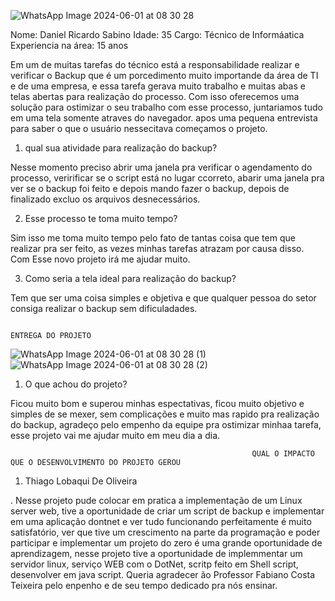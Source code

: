 ![WhatsApp Image 2024-06-01 at 08 30 28](https://github.com/Loback07/Projeto_Gerenciamento_De_Redes/assets/167694546/325559c9-7dc0-47d2-be95-82799306c77b)

Nome: Daniel Ricardo Sabino
Idade: 35
Cargo: Técnico de Informáatica
Experiencia na área: 15 anos

Em um de muitas tarefas do técnico está a responsabilidade realizar e verificar o Backup que é um porcedimento muito importande da área de TI e de uma empresa, e essa tarefa gerava muito trabalho
e muitas abas e telas abertas para realização do processo. Com isso oferecemos uma solução para ostimizar o seu trabalho com esse processo, juntariamos tudo em uma tela somente atraves do navegador.
apos uma pequena entrevista para saber o que o usuário nessecitava começamos o projeto.

1. qual sua atividade para realização do backup?

Nesse momento preciso abrir uma janela pra verificar o agendamento do processo, veririficar se o script está no lugar ccorreto, abarir uma janela pra ver se o backup foi feito e depois mando fazer
o backup, depois de finalizado excluo os arquivos desnecessários.

2. Esse processo te toma muito tempo?

Sim isso me toma muito tempo pelo fato de tantas coisa que tem que realizar pra ser feito, as vezes minhas tarefas atrazam por causa disso. Com Esse novo projeto irá me ajudar muito.

3. Como seria a tela ideal para realização do backup?

Tem que ser uma coisa simples e objetiva e que qualquer pessoa do setor consiga realizar o backup sem dificuladades.

                                                                    ENTREGA DO PROJETO

![WhatsApp Image 2024-06-01 at 08 30 28 (1)](https://github.com/Loback07/Projeto_Gerenciamento_De_Redes/assets/167694546/83ad52a2-1fea-41df-a7d9-46d5d5817ed8)
![WhatsApp Image 2024-06-01 at 08 30 28 (2)](https://github.com/Loback07/Projeto_Gerenciamento_De_Redes/assets/167694546/ce9f5b67-64f6-4190-b9f4-9d96cb42e3e2)

1. O que achou do projeto?

Ficou muito bom e superou minhas espectativas, ficou muito objetivo e simples de se mexer, sem complicações e muito mas rapido pra realização do backup, agradeço pelo empenho da equipe pra ostimizar
minhaa tarefa, esse projeto vai me ajudar muito em meu dia a dia.

                                                          QUAL O IMPACTO QUE O DESENVOLVIMENTO DO PROJETO GEROU

1. Thiago Lobaqui De Oliveira

. Nesse projeto pude colocar em pratica a implementação de um Linux server web, tive a oportunidade de criar um script de backup e implementar em uma aplicação dontnet e ver tudo funcionando
perfeitamente é muito satisfatório, ver que tive um crescimento na parte da programação e poder participar e implementar um projeto do zero é uma grande oportunidade de aprendizagem,
nesse projeto tive a oportunidade de implemmentar um servidor linux, serviço WEB com o DotNet, scritp feito em Shell script, desenvolver em java script.
Queria agradecer ão Professor Fabiano Costa Teixeira pelo enpenho e de seu tempo dedicado pra nós ensinar.



